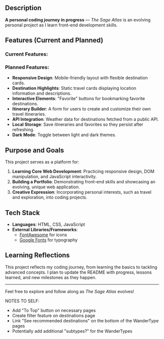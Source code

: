 
## Description
**A personal coding journey in progress** — *The Sage Atlas* is an evolving personal project as I learn front-end development skills.

## Features (Current and Planned)
### Current Features:

### Planned Features:
- **Responsive Design**: Mobile-friendly layout with flexible destination cards.
- **Destination Highlights**: Static travel cards displaying location information and descriptions.
- **Interactive Elements**: "Favorite" buttons for bookmarking favorite destinations.
- **Itinerary Builder**: A form for users to create and customize their own travel itineraries.
- **API Integration**: Weather data for destinations fetched from a public API.
- **Local Storage**: Save itineraries and favorites so they persist after refreshing.
- **Dark Mode**: Toggle between light and dark themes.

## Purpose and Goals
This project serves as a platform for:
1. **Learning Core Web Development**: Practicing responsive design, DOM manipulation, and JavaScript interactivity.
2. **Building a Portfolio**: Demonstrating front-end skills and showcasing an evolving, unique web application.
3. **Creative Expression**: Incorporating personal interests, such as travel and exploration, into coding projects.

## Tech Stack
- **Languages**: HTML, CSS, JavaScript
- **External Libraries/Frameworks**: 
  - [FontAwesome](https://fontawesome.com/) for icons
  - [Google Fonts](https://fonts.google.com/) for typography

## Learning Reflections
This project reflects my coding journey, from learning the basics to tackling advanced concepts. I plan to update the README with progress, lessons learned, and new milestones as they happen.

---

Feel free to explore and follow along as *The Sage Atlas* evolves!


NOTES TO SELF:
- Add "To Top" button on necessary pages
- Create filter feature on destinations page
- Link "See recommended destinations" on the bottom of the WanderType pages
- Potentially add additional "subtypes?" for the WanderTypes

